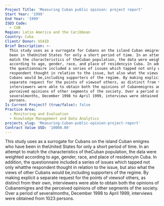 ```yaml
---
Project Title: 'Measuring Cuban public opinion: project report'
Start Year: '1999'
End Year: '1999'
ISO3 Code:
  - CUB
Region: Latin America and the Caribbean
Country: Cuba
Client/ Donor: USAID
Brief Description: >-
  This study uses as a surrogate for Cubans on the island Cuban emigres who have
  been in theUnited States for only a short period of time. In an attempt to
  match the characteristics of theCuban population, the data were weighted
  according to age, gender, race, and place of residencyin Cuba. In addition,
  the questionnaire included a series of issues which tapped not only whatthe
  respondent thought in relation to the issue, but also what the views of other
  Cubans would be,including supporters of the regime. By making explicit a
  separate request for the points of viewsof others, as distinct from their own,
  interviewers were able to obtain both the opinions of Cubanemigres and the
  perceived opinions of other segments of the society. Over a period of
  severalmonths, December 1998 to April 1999, interviews were obtained from 1023
  persons.
Is Current Project? (true/false): false
Practice Area:
  - Monitoring and Evaluation
  - Knowledge Management and Data Analytics
projects_slug: 'Measuring-Cuban-public-opinion-project-report'
Contract Value USD: '10000.00'
---
```

This study uses as a surrogate for Cubans on the island Cuban emigres who have been in theUnited States for only a short period of time. In an attempt to match the characteristics of theCuban population, the data were weighted according to age, gender, race, and place of residencyin Cuba. In addition, the questionnaire included a series of issues which tapped not only whatthe respondent thought in relation to the issue, but also what the views of other Cubans would be,including supporters of the regime. By making explicit a separate request for the points of viewsof others, as distinct from their own, interviewers were able to obtain both the opinions of Cubanemigres and the perceived opinions of other segments of the society. Over a period of severalmonths, December 1998 to April 1999, interviews were obtained from 1023 persons.
